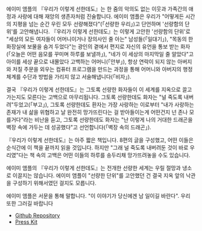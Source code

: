 에이미 앰플의 『우리가 이렇게 선한데도』는 한 줌의 악의도 없는 이웃과 가족간의 애정과 사랑에 대해 재앙의 생존자처럼 진술합니다. 에이미 앰플은 우리가 "어떻게든 시간의 지평을 넘는 순간 우린 모두 선량해졌다"(「선량한 우리」)고 단언하며 '선량함의 단위'를 고안해냅니다. 『우리가 이렇게 선한데도』는 이렇게 고안한 '선량함의 단위'로 "세상의 모든 여자들이 어머니이거나 장의사인 줄 아는" 남성들(「일대기」), "목동의 한 화장실에 보물을 숨겨 두었다"는 광인의 곁에서 편지로 자신의 유언을 통보 받는 화자(「오늘은 어떤 음모를 꾸미며 하루를 보낼까」), "네가 이 세상의 마지막일 줄 알았다"고 아이를 세상 끝으로 내몰았다 고백하는 어머니(「안부」), 항상 연락이 되지 않는 아버지와 저질 주문을 외우는 컴퓨터 프로그램을 만드는 과정을 통해 어머니와 아버지의 행정체계를 수단과 방법을 가리지 않고 서술해냅니다(「비자」).

결국 『우리가 이렇게 선한데도』는 그토록 선량한 화자들이 이 세계를 지옥으로 끌고 가는지도 모른다는 고백으로 마무리됩니다. 그토록 선량한데도 화자는 "널 죽도록 내버려"두었고(「부고」), 그토록 선량한데도 환자는 가장 사랑하는 이로부터 "내가 사랑하는 존재가 내 삶을 위협하고 날 완전히 망가뜨린다는 걸 받아들이는게 어떤건지 넌 존나 모를거다"라는 비난을 듣고, 그토록 선량한데도 화자는 "난 이렇게 나의 거대한 드래곤을 벽장 속에 가두는 데 성공했다"고 선언합니다(「벽장 속의 드래곤」).

『우리가 이렇게 선한데도』는 아주 짧은 책입니다. 8편의 글을 구성했고, 어떤 이들은 순식간에 이 책을 끝까지 읽을 것입니다. 하지만 "그래 널 죽도록 내버려둔 것이 바로 우리였"다는 책 속의 고백은 어떤 이들의 하루를 송두리채 망가뜨려놓을 수도 있습니다.

에이미 앰플의 『우리가 이렇게 선한데도』는 전개한 선량한 세계는 우릴 절망과 냉소로 이끌지는 않습니다. 에이미 앰플이 "선량한 단위"를 고안했던 건 결국 지옥 앞의 낙관을 구성하기 위해서였던 걸지도 모릅니다.

에이미 앰플은 서문을 통해 말합니다. "이 이야기가 당신에겐 남 일이길 바란다". 우리 또한 그러길 바랍니다

- [Github Repository](https://github.com/gtsz-rcp/achapters004-neighbors/)
- [Press Kit](https://drive.google.com/drive/folders/1m13DgBUI1ONtOwJwaBtP1zvJ_-qF2fv1?usp=sharing)